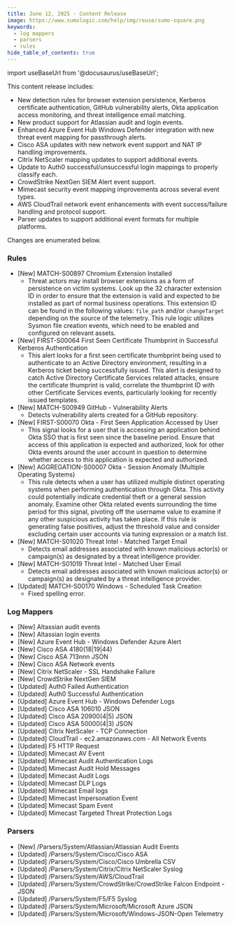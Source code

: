 ```yaml
---
title: June 12, 2025 - Content Release
image: https://www.sumologic.com/help/img/reuse/sumo-square.png
keywords:
  - log mappers
  - parsers
  - rules
hide_table_of_contents: true    
---
```


import useBaseUrl from '@docusaurus/useBaseUrl';

This content release includes:
- New detection rules for browser extension persistence, Kerberos certificate authentication, GitHub vulnerability alerts, Okta application access monitoring, and threat intelligence email matching.
- New product support for Atlassian audit and login events.
- Enhanced Azure Event Hub Windows Defender integration with new threat event mapping for passthrough alerts.
- Cisco ASA updates with new network event support and NAT IP handling improvements.
- Citrix NetScaler mapping updates to support additional events.
- Update to Auth0 successful/unsuccessful login mappings to properly classify each.
- CrowdStrike NextGen SIEM Alert event support.
- Mimecast security event mapping improvements across several event types.
- AWS CloudTrail network event enhancements with event success/failure handling and protocol support.
- Parser updates to support additional event formats for multiple platforms.

Changes are enumerated below.

### Rules
- [New] MATCH-S00897 Chromium Extension Installed
    - Threat actors may install browser extensions as a form of persistence on victim systems. Look up the 32 character extension ID in order to ensure that the extension is valid and expected to be installed as part of normal business operations. This extension ID can be found in the following values: `file_path` and/or `changeTarget` depending on the source of the telemetry. This rule logic utilizes Sysmon file creation events, which need to be enabled and configured on relevant assets.
- [New] FIRST-S00064 First Seen Certificate Thumbprint in Successful Kerberos Authentication
    - This alert looks for a first seen certificate thumbprint being used to authenticate to an Active Directory environment, resulting in a Kerberos ticket being successfully issued. This alert is designed to catch Active Directory Certificate Services related attacks, ensure the certificate thumprint is valid, correlate the thumbprint ID with other Certificate Services events, particularly looking for recently issued templates.
- [New] MATCH-S00949 GitHub - Vulnerability Alerts
    - Detects vulnerability alerts created for a GitHub repository.
- [New] FIRST-S00070 Okta - First Seen Application Accessed by User
    - This signal looks for a user that is accessing an application behind Okta SSO that is first seen since the baseline period. Ensure that access of this application is expected and authorized, look for other Okta events around the user account in question to determine whether access to this application is expected and authorized.
- [New] AGGREGATION-S00007 Okta - Session Anomaly (Multiple Operating Systems)
    - This rule detects when a user has utilized multiple distinct operating systems when performing authentication through Okta. This activity could potentially indicate credential theft or a general session anomaly. Examine other Okta related events surrounding the time period for this signal, pivoting off the username value to examine if any other suspicious activity has taken place. If this rule is generating false positives, adjust the threshold value and consider excluding certain user accounts via tuning expression or a match list.
- [New] MATCH-S01020 Threat Intel - Matched Target Email
    - Detects email addresses associated with known malicious actor(s) or campaign(s) as designated by a threat intelligence provider.
- [New] MATCH-S01019 Threat Intel - Matched User Email
    - Detects email addresses associated with known malicious actor(s) or campaign(s) as designated by a threat intelligence provider.
- [Updated] MATCH-S00170 Windows - Scheduled Task Creation
    - Fixed spelling error.

### Log Mappers
- [New] Altassian audit events
- [New] Altassian login events
- [New] Azure Event Hub - Windows Defender Azure Alert
- [New] Cisco ASA 4180(18|19|44)
- [New] Cisco ASA 713nnn JSON
- [New] Cisco ASA Network events
- [New] Citrix NetScaler - SSL Handshake Failure
- [New] CrowdStrike NextGen SIEM
- [Updated] Auth0 Failed Authentication
- [Updated] Auth0 Successful Authentication
- [Updated] Azure Event Hub - Windows Defender Logs
- [Updated] Cisco ASA 106010 JSON
- [Updated] Cisco ASA 20900(4|5) JSON
- [Updated] Cisco ASA 50000(4|3) JSON
- [Updated] Citrix NetScaler - TCP Connection
- [Updated] CloudTrail - ec2.amazonaws.com - All Network Events
- [Updated] F5 HTTP Request
- [Updated] Mimecast AV Event
- [Updated] Mimecast Audit Authentication Logs
- [Updated] Mimecast Audit Hold Messages
- [Updated] Mimecast Audit Logs
- [Updated] Mimecast DLP Logs
- [Updated] Mimecast Email logs
- [Updated] Mimecast Impersonation Event
- [Updated] Mimecast Spam Event
- [Updated] Mimecast Targeted Threat Protection Logs

### Parsers
- [New] /Parsers/System/Atlassian/Atlassian Audit Events
- [Updated] /Parsers/System/Cisco/Cisco ASA
- [Updated] /Parsers/System/Cisco/Cisco Umbrella CSV
- [Updated] /Parsers/System/Citrix/Citrix NetScaler Syslog
- [Updated] /Parsers/System/AWS/CloudTrail
- [Updated] /Parsers/System/CrowdStrike/CrowdStrike Falcon Endpoint - JSON
- [Updated] /Parsers/System/F5/F5 Syslog
- [Updated] /Parsers/System/Microsoft/Microsoft Azure JSON
- [Updated] /Parsers/System/Microsoft/Windows-JSON-Open Telemetry